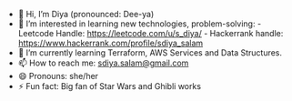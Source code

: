 - 👋 Hi, I’m Diya (pronounced: Dee-ya) 
- 👀 I’m interested in learning new technologies, problem-solving:
          - Leetcode Handle: https://leetcode.com/u/s_diya/  - Hackerrank handle: https://www.hackerrank.com/profile/sdiya_salam
- 🌱 I’m currently learning Terraform, AWS Services and Data Structures. 
- 📫 How to reach me: sdiya.salam@gmail.com    
- 😄 Pronouns: she/her
- ⚡ Fun fact: Big fan of Star Wars and Ghibli works

<!---
diya-hash/diya-hash is a ✨ special ✨ repository because its `README.md` (this file) appears on your GitHub profile.
You can click the Preview link to take a look at your changes.
--->
